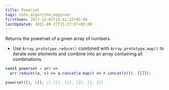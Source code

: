 ```yaml
---
title: Powerset
tags: math,algorithm,beginner
firstSeen: 2017-12-07T14:41:33+02:00
lastUpdated: 2021-09-27T15:27:07+02:00
---
```


Returns the powerset of a given array of numbers.

- Use `Array.prototype.reduce()` combined with `Array.prototype.map()` to iterate over elements and combine into an array containing all combinations.

```js
const powerset = arr =>
  arr.reduce((a, v) => a.concat(a.map(r => r.concat(v))), [[]]);
```

```js
powerset([1, 2]); // [[], [1], [2], [1, 2]]
```
